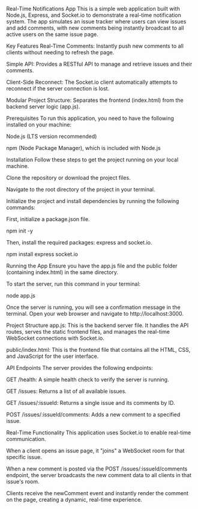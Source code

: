 Real-Time Notifications App
This is a simple web application built with Node.js, Express, and Socket.io to demonstrate a real-time notification system. The app simulates an issue tracker where users can view issues and add comments, with new comments being instantly broadcast to all active users on the same issue page.

Key Features
Real-Time Comments: Instantly push new comments to all clients without needing to refresh the page.

Simple API: Provides a RESTful API to manage and retrieve issues and their comments.

Client-Side Reconnect: The Socket.io client automatically attempts to reconnect if the server connection is lost.

Modular Project Structure: Separates the frontend (index.html) from the backend server logic (app.js).

Prerequisites
To run this application, you need to have the following installed on your machine:

Node.js (LTS version recommended)

npm (Node Package Manager), which is included with Node.js

Installation
Follow these steps to get the project running on your local machine.

Clone the repository or download the project files.

Navigate to the root directory of the project in your terminal.

Initialize the project and install dependencies by running the following commands:

First, initialize a package.json file.

npm init -y

Then, install the required packages: express and socket.io.

npm install express socket.io

Running the App
Ensure you have the app.js file and the public folder (containing index.html) in the same directory.

To start the server, run this command in your terminal:

node app.js

Once the server is running, you will see a confirmation message in the terminal. Open your web browser and navigate to http://localhost:3000.

Project Structure
app.js: This is the backend server file. It handles the API routes, serves the static frontend files, and manages the real-time WebSocket connections with Socket.io.

public/index.html: This is the frontend file that contains all the HTML, CSS, and JavaScript for the user interface.

API Endpoints
The server provides the following endpoints:

GET /health: A simple health check to verify the server is running.

GET /issues: Returns a list of all available issues.

GET /issues/:issueId: Returns a single issue and its comments by ID.

POST /issues/:issueId/comments: Adds a new comment to a specified issue.

Real-Time Functionality
This application uses Socket.io to enable real-time communication.

When a client opens an issue page, it "joins" a WebSocket room for that specific issue.

When a new comment is posted via the POST /issues/:issueId/comments endpoint, the server broadcasts the new comment data to all clients in that issue's room.

Clients receive the newComment event and instantly render the comment on the page, creating a dynamic, real-time experience.

